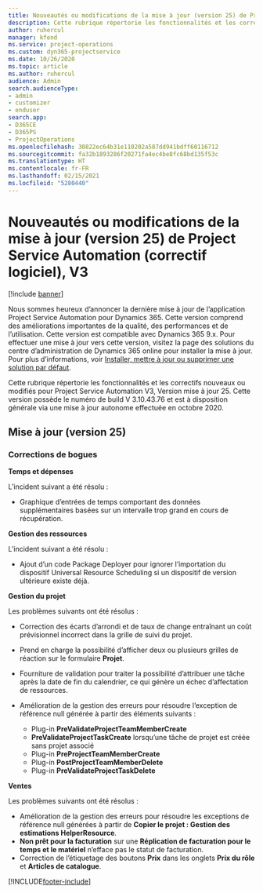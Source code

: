```yaml
---
title: Nouveautés ou modifications de la mise à jour (version 25) de Project Service Automation (correctif logiciel), V3
description: Cette rubrique répertorie les fonctionnalités et les correctifs disponibles pour la mise à jour (version 25) de Project Service Automation, V3.
author: ruhercul
manager: kfend
ms.service: project-operations
ms.custom: dyn365-projectservice
ms.date: 10/26/2020
ms.topic: article
ms.author: ruhercul
audience: Admin
search.audienceType:
- admin
- customizer
- enduser
search.app:
- D365CE
- D365PS
- ProjectOperations
ms.openlocfilehash: 30822ec64b31e110202a587dd941bdff60116712
ms.sourcegitcommit: fa32b1893286f20271fa4ec4be8fc68bd135f53c
ms.translationtype: HT
ms.contentlocale: fr-FR
ms.lasthandoff: 02/15/2021
ms.locfileid: "5280440"
---
```

# <a name="whats-new-or-changed-in-project-service-automation-update-release-25-v3"></a>Nouveautés ou modifications de la mise à jour (version 25) de Project Service Automation (correctif logiciel), V3

[!include [banner](../includes/psa-now-project-operations.md)]

Nous sommes heureux d’annoncer la dernière mise à jour de l’application Project Service Automation pour Dynamics 365. Cette version comprend des améliorations importantes de la qualité, des performances et de l’utilisation. Cette version est compatible avec Dynamics 365 9.x. Pour effectuer une mise à jour vers cette version, visitez la page des solutions du centre d’administration de Dynamics 365 online pour installer la mise à jour. Pour plus d’informations, voir [Installer, mettre à jour ou supprimer une solution par défaut](https://docs.microsoft.com/power-platform/admin/install-remove-preferred-solution).

Cette rubrique répertorie les fonctionnalités et les correctifs nouveaux ou modifiés pour Project Service Automation V3, Version mise à jour 25. Cette version possède le numéro de build V 3.10.43.76 et est à disposition générale via une mise à jour autonome effectuée en octobre 2020.

## <a name="update-release-25"></a>Mise à jour (version 25)

### <a name="bug-fixes"></a>Corrections de bogues

**Temps et dépenses**

L’incident suivant a été résolu :

- Graphique d’entrées de temps comportant des données supplémentaires basées sur un intervalle trop grand en cours de récupération.

**Gestion des ressources**

L’incident suivant a été résolu :

- Ajout d’un code Package Deployer pour ignorer l’importation du dispositif Universal Resource Scheduling si un dispositif de version ultérieure existe déjà.

**Gestion du projet**

Les problèmes suivants ont été résolus :

- Correction des écarts d’arrondi et de taux de change entraînant un coût prévisionnel incorrect dans la grille de suivi du projet.
- Prend en charge la possibilité d’afficher deux ou plusieurs grilles de réaction sur le formulaire **Projet**.
- Fourniture de validation pour traiter la possibilité d’attribuer une tâche après la date de fin du calendrier, ce qui génère un échec d’affectation de ressources.
- Amélioration de la gestion des erreurs pour résoudre l’exception de référence null générée à partir des éléments suivants :

    - Plug-in **PreValidateProjectTeamMemberCreate**
    - **PreValidateProjectTaskCreate** lorsqu’une tâche de projet est créée sans projet associé
    - Plug-in **PreProjectTeamMemberCreate**
    - Plug-in **PostProjectTeamMemberDelete**
    - Plug-in **PreValidateProjectTaskDelete**

**Ventes**

Les problèmes suivants ont été résolus :

- Amélioration de la gestion des erreurs pour résoudre les exceptions de référence null générées à partir de **Copier le projet : Gestion des estimations HelperResource**.
- **Non prêt pour la facturation** sur une **Réplication de facturation pour le temps et le matériel** n’efface pas le statut de facturation.
- Correction de l’étiquetage des boutons **Prix** dans les onglets **Prix du rôle** et **Articles de catalogue**.


[!INCLUDE[footer-include](../includes/footer-banner.md)]